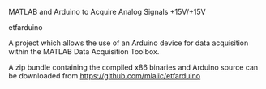 
MATLAB and Arduino to Acquire Analog Signals +15V/+15V

etfarduino

A project which allows the use of an Arduino device for data acquisition within the MATLAB Data Acquisition Toolbox.

A zip bundle containing the compiled x86 binaries and Arduino source can be downloaded from https://github.com/mlalic/etfarduino


